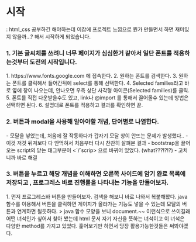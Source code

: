 # 시작
: html_css 공부하긴 해야하는데 이참에 프로젝트 느낌으로 뭔가 만들면서 하면 재미있지 않을까...?
해서 시작하게 되었습니다.

<h3> 1. 기본 글씨체를 쓰려니 너무 페이지가 심심한거 같아서 일단 폰트를 적용하는것부터 도전의 시작입니다.</h3>
1. https://www.fonts.google.com 에 접속한다.
2. 원하는 폰트를 검색한다.
3. 원하는 폰트를 클릭해서 들어간뒤에 select를 통해 선택한다.
4. Selected families라고 바로 옆에 창이 나오는데, 안나오면 우측 상단 사각형 아이콘(Selected families)를 클릭.
5. 폰트를 직접 다운받을수도 있고, link나 @import 를 통해서 끌어올수 있는데 방법은 선택하면 된다.
6. 설명대로 폰트를 적용하고 결과를 확인하면 끝.

<h3> 2. 버튼과 modal을 사용해 알아야할 개념, 단어별로 나열한다.</h3>
- 모달을 넣었는데, 처음에 잘 작동하다가 갑자기 모달 창이 안뜨는 문제가 발생했다..
- 이것 저것 뒤져보다 다 안먹혀서 처음부터 다시 찬찬히 살펴본 결과
- bootstrap을 끌어오는 script의 닫는 태그부분이 <`/`scrip> 으로 바뀌어 있었다. (what???!?!?)
- 고치니까 바로 해결


<h3> 3. 버튼을 누르고 해당 개념을 이해하면 오른쪽 사이드에 암기 완료 목록에 저장되고 , 프로그레스 바로 진행률을 나타내는 기능을 만들어보자.</h3>
1. 먼저 프로그레스바 버튼을 만들어보자. 검색을 해보니 바로 나와서 복붙해봤다.
java 함수를 이용해서 버튼을 클릭하면 게이지가 올라가는 기능도 넣을 수 있는데 모달의 버튼과 연계하면 될듯하다.
> java 함수 모양을 보니 document.~~ 이런식으로 쓰이길래 어떤 녀석인가 싶어서 찾아 봤는데 html 문서 자기 자신을 뜻하는 녀석이고
이 녀석은 다양한 method를 가지고 있었다. 훑어보기만 하면서 당장 활용가능한것들은 써봐야겠다.
